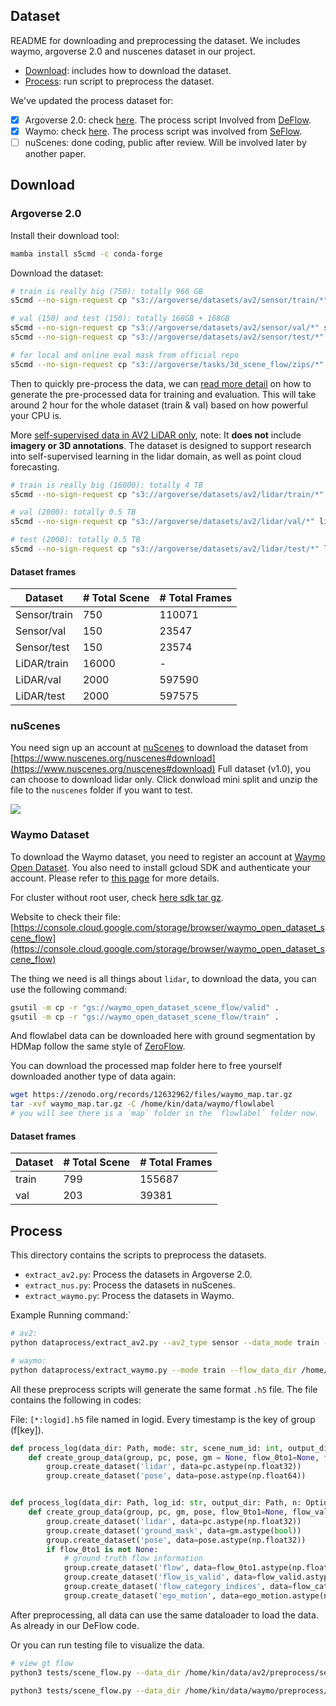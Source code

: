 Dataset
---

README for downloading and preprocessing the dataset. We includes waymo, argoverse 2.0 and nuscenes dataset in our project.

- [Download](#download): includes how to download the dataset.
- [Process](#process): run script to preprocess the dataset.

We've updated the process dataset for:

- [x] Argoverse 2.0: check [here](#argoverse-20). The process script Involved from [DeFlow](https://github.com/KTH-RPL/DeFlow).
- [x] Waymo: check [here](#waymo-dataset). The process script was involved from [SeFlow](https://github.com/KTH-RPL/SeFlow).
- [ ] nuScenes: done coding, public after review. Will be involved later by another paper.

## Download

### Argoverse 2.0

Install their download tool:
```bash
mamba install s5cmd -c conda-forge
```

Download the dataset:
```bash
# train is really big (750): totally 966 GB
s5cmd --no-sign-request cp "s3://argoverse/datasets/av2/sensor/train/*" sensor/train

# val (150) and test (150): totally 168GB + 168GB
s5cmd --no-sign-request cp "s3://argoverse/datasets/av2/sensor/val/*" sensor/val
s5cmd --no-sign-request cp "s3://argoverse/datasets/av2/sensor/test/*" sensor/test

# for local and online eval mask from official repo
s5cmd --no-sign-request cp "s3://argoverse/tasks/3d_scene_flow/zips/*" .
```

Then to quickly pre-process the data, we can [read more detail](../preprocess/README.md) on how to generate the pre-processed data for training and evaluation. This will take around 2 hour for the whole dataset (train & val) based on how powerful your CPU is.

More [self-supervised data in AV2 LiDAR only](https://www.argoverse.org/av2.html#lidar-link), note: It **does not** include **imagery or 3D annotations**. The dataset is designed to support research into self-supervised learning in the lidar domain, as well as point cloud forecasting.
```bash
# train is really big (16000): totally 4 TB
s5cmd --no-sign-request cp "s3://argoverse/datasets/av2/lidar/train/*" lidar/train

# val (2000): totally 0.5 TB
s5cmd --no-sign-request cp "s3://argoverse/datasets/av2/lidar/val/*" lidar/val

# test (2000): totally 0.5 TB
s5cmd --no-sign-request cp "s3://argoverse/datasets/av2/lidar/test/*" lidar/test
``` 

#### Dataset frames

<!-- Note that some frames in LiDAR don't have any point cloud.... we didn't remove them in the total num. -->

| Dataset      | # Total Scene | # Total Frames |
| ------------ | ------------- | -------------- |
| Sensor/train | 750           | 110071         |
| Sensor/val   | 150           | 23547          |
| Sensor/test  | 150           | 23574          |
| LiDAR/train  | 16000         | -              |
| LiDAR/val    | 2000          | 597590         |
| LiDAR/test   | 2000          | 597575         |

### nuScenes

You need sign up an account at [nuScenes](https://www.nuscenes.org/) to download the dataset from [https://www.nuscenes.org/nuscenes#download](https://www.nuscenes.org/nuscenes#download) Full dataset (v1.0), you can choose to download lidar only. Click donwload mini split and unzip the file to the `nuscenes` folder if you want to test.

![](../assets/docs/nuscenes.png)


### Waymo Dataset

To download the Waymo dataset, you need to register an account at [Waymo Open Dataset](https://waymo.com/open/). You also need to install gcloud SDK and authenticate your account. Please refer to [this page](https://cloud.google.com/sdk/docs/install) for more details. 

For cluster without root user, check [here sdk tar gz](https://cloud.google.com/sdk/docs/downloads-versioned-archives).

Website to check their file: [https://console.cloud.google.com/storage/browser/waymo_open_dataset_scene_flow](https://console.cloud.google.com/storage/browser/waymo_open_dataset_scene_flow)

The thing we need is all things about `lidar`, to download the data, you can use the following command:

```bash
gsutil -m cp -r "gs://waymo_open_dataset_scene_flow/valid" .
gsutil -m cp -r "gs://waymo_open_dataset_scene_flow/train" .
```

And flowlabel data can be downloaded here with ground segmentation by HDMap follow the same style of [ZeroFlow](https://github.com/kylevedder/zeroflow/blob/master/data_prep_scripts/waymo/extract_flow_and_remove_ground.py).

You can download the processed map folder here to free yourself downloaded another type of data again:

```bash
wget https://zenodo.org/records/12632962/files/waymo_map.tar.gz
tar -xvf waymo_map.tar.gz -C /home/kin/data/waymo/flowlabel
# you will see there is a `map` folder in the `flowlabel` folder now.
```

#### Dataset frames

| Dataset | # Total Scene | # Total Frames |
| ------- | ------------- | -------------- |
| train   | 799           | 155687         |
| val     | 203           | 39381          |

## Process
This directory contains the scripts to preprocess the datasets. 

- `extract_av2.py`: Process the datasets in Argoverse 2.0.
- `extract_nus.py`: Process the datasets in nuScenes.
- `extract_waymo.py`: Process the datasets in Waymo.

Example Running command:`
```bash
# av2:
python dataprocess/extract_av2.py --av2_type sensor --data_mode train --argo_dir /home/kin/data/av2 --output_dir /home/kin/data/av2/preprocess

# waymo:
python dataprocess/extract_waymo.py --mode train --flow_data_dir /home/kin/data/waymo/flowlabel --map_dir /home/kin/data/waymo/flowlabel/map --output_dir /home/kin/data/waymo/preprocess  --nproc 48
```

All these preprocess scripts will generate the same format `.h5` file. The file contains the following in codes:

File: `[*:logid].h5` file named in logid. Every timestamp is the key of group (f[key]).

```python
def process_log(data_dir: Path, mode: str, scene_num_id: int, output_dir: Path, n: Optional[int] = None) :
    def create_group_data(group, pc, pose, gm = None, flow_0to1=None, flow_valid=None, flow_category=None, ego_motion=None):
        group.create_dataset('lidar', data=pc.astype(np.float32))
        group.create_dataset('pose', data=pose.astype(np.float64))


def process_log(data_dir: Path, log_id: str, output_dir: Path, n: Optional[int] = None) :
    def create_group_data(group, pc, gm, pose, flow_0to1=None, flow_valid=None, flow_category=None, ego_motion=None):
        group.create_dataset('lidar', data=pc.astype(np.float32))
        group.create_dataset('ground_mask', data=gm.astype(bool))
        group.create_dataset('pose', data=pose.astype(np.float32))
        if flow_0to1 is not None:
            # ground truth flow information
            group.create_dataset('flow', data=flow_0to1.astype(np.float32))
            group.create_dataset('flow_is_valid', data=flow_valid.astype(bool))
            group.create_dataset('flow_category_indices', data=flow_category.astype(np.uint8))
            group.create_dataset('ego_motion', data=ego_motion.astype(np.float32))

```

After preprocessing, all data can use the same dataloader to load the data. As already in our DeFlow code.

Or you can run testing file to visualize the data. 

```bash
# view gt flow
python3 tests/scene_flow.py --data_dir /home/kin/data/av2/preprocess/sensor/mini --flow_mode flow

python3 tests/scene_flow.py --data_dir /home/kin/data/waymo/preprocess/val --flow_mode flow
```